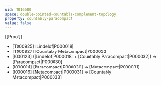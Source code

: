```yaml
---
uid: T016580
space: double-pointed-countable-complement-topology
property: countably-paracompact
value: false
---
```

[[Proof]]

* [T000925] [Lindelof|P000018]
* [T000927] [Countably Metacompact|P000033]
* [I000123] ([Lindelof|P000018] + [Countably Paracompact|P000032]) => [Paracompact|P000030]
* [I000014] [Paracompact|P000030] => [Metacompact|P000031]
* [I000016] [Metacompact|P000031] => [Countably Metacompact|P000033]

